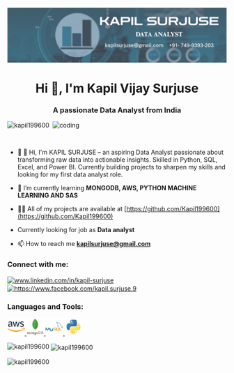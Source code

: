 ![logo](https://github.com/Kapil199600/Kapil199600/blob/main/1747286263070.jpg)
<h1 align="center">Hi 👋, I'm Kapil Vijay Surjuse</h1>
<h3 align="center">A passionate Data Analyst from India</h3>
<img align="right" alt="coding" width="400" src="https://gifdb.com/images/thumbnail/cartoon-man-presenting-metrics-analysis-etujhj7k525owqmj.gif">
<p align="left"> <img src="https://komarev.com/ghpvc/?username=kapil199600&label=Profile%20views&color=0e75b6&style=flat" alt="kapil199600" /> </p>

<p align="left"> <a href="https://twitter.com/" target="blank"><img src="https://img.shields.io/twitter/follow/?logo=twitter&style=for-the-badge" alt="" /></a> </p>

- 🔭 👋 Hi, I'm KAPIL SURJUSE – an aspiring Data Analyst passionate about transforming raw data into actionable insights. Skilled in Python, SQL, Excel, and Power BI. Currently building projects to sharpen my skills and looking for my first data analyst role.


- 🌱 I’m currently learning **MONGODB, AWS, PYTHON MACHINE LEARNING AND SAS**

- 👨‍💻 All of my projects are available at [https://github.com/Kapil199600](https://github.com/Kapil199600)

- Currently looking for job as **Data analyst**

- 📫 How to reach me **kapilsurjuse@gmail.com**

<h3 align="left">Connect with me:</h3>
<p align="left">
<a href="https://linkedin.com/in/www.linkedin.com/in/kapil-surjuse" target="blank"><img align="center" src="https://raw.githubusercontent.com/rahuldkjain/github-profile-readme-generator/master/src/images/icons/Social/linked-in-alt.svg" alt="www.linkedin.com/in/kapil-surjuse" height="30" width="40" /></a>
<a href="https://fb.com/https://www.facebook.com/kapil.surjuse.9" target="blank"><img align="center" src="https://raw.githubusercontent.com/rahuldkjain/github-profile-readme-generator/master/src/images/icons/Social/facebook.svg" alt="https://www.facebook.com/kapil.surjuse.9" height="30" width="40" /></a>
</p>

<h3 align="left">Languages and Tools:</h3>
<p align="left"> <a href="https://aws.amazon.com" target="_blank" rel="noreferrer"> <img src="https://raw.githubusercontent.com/devicons/devicon/master/icons/amazonwebservices/amazonwebservices-original-wordmark.svg" alt="aws" width="40" height="40"/> </a> <a href="https://www.mongodb.com/" target="_blank" rel="noreferrer"> <img src="https://raw.githubusercontent.com/devicons/devicon/master/icons/mongodb/mongodb-original-wordmark.svg" alt="mongodb" width="40" height="40"/> </a> <a href="https://www.mysql.com/" target="_blank" rel="noreferrer"> <img src="https://raw.githubusercontent.com/devicons/devicon/master/icons/mysql/mysql-original-wordmark.svg" alt="mysql" width="40" height="40"/> </a> <a href="https://www.python.org" target="_blank" rel="noreferrer"> <img src="https://raw.githubusercontent.com/devicons/devicon/master/icons/python/python-original.svg" alt="python" width="40" height="40"/> </a> </p>

<p><img align="left" src="https://github-readme-stats.vercel.app/api/top-langs?username=kapil199600&show_icons=true&locale=en&layout=compact" alt="kapil199600" /></p>

<p>&nbsp;<img align="center" src="https://github-readme-stats.vercel.app/api?username=kapil199600&show_icons=true&locale=en" alt="kapil199600" /></p>

<p><img align="center" src="https://github-readme-streak-stats.herokuapp.com/?user=kapil199600&" alt="kapil199600" /></p>


